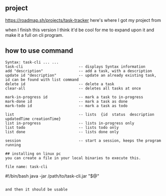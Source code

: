 ## project

https://roadmap.sh/projects/task-tracker
here's where I got my project from

when I finish this version I think it'd be cool for me to expand upon it and make it a full on cli program.

## how to use command
```
Syntax: task-cli ... ...
task-cli                         -- displays Syntax information
add "description"                -- add a task, with a description
update id "description"          -- update an already existing task, id can be found with list command
delete id                        -- delete a task
clear-all                        -- deletes all tasks at once

mark-in-progress id              -- mark a task to in-progress
mark-done id                     -- mark a task as done
mark-todo id                     -- mark a task as todo

list                             -- lists  {id  status  description  updatedTime creationTime}
list in-progress                 -- lists in-progress only
list todo                        -- lists todo only
list done                        -- lists done only

session                          -- start a session, keeps the program running

## installing on linux pc
you can create a file in your local binaries to execute this.

file name: task-cli
```
#!/bin/bash
java -jar /path/to/task-cli.jar "$@"
```

and then it should be usable
